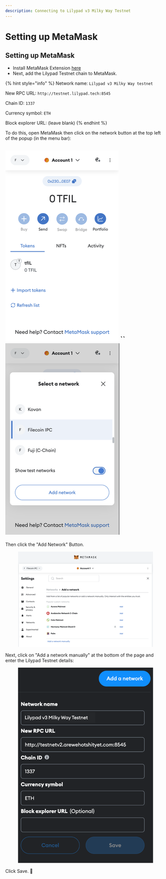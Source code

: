 ```yaml
---
description: Connecting to Lilypad v3 Milky Way Testnet
---
```


# Setting up MetaMask

## Setting up MetaMask

* Install MetaMask Extension [here](https://metamask.io/)
* Next, add the Lilypad Testnet chain to MetaMask.

{% hint style="info" %}
Network name: `Lilypad v3 Milky Way testnet`

New RPC URL: `http://testnet.lilypad.tech:8545`

Chain ID: `1337`

Currency symbol: `ETH`

Block explorer URL: (leave blank)
{% endhint %}

To do this, open MetaMask then click on the network button at the top left of the popup (in the menu bar):

## ![](<../../.gitbook/assets/image (3) (1) (1) (1) (1) (1).png>) \`\` ![](<../../.gitbook/assets/image (5) (1) (1) (1) (1) (1).png>)

Then click the "Add Network" Button.

<figure><img src="../../.gitbook/assets/image (15) (1) (1) (1).png" alt=""><figcaption></figcaption></figure>

Next, click on "Add a network manually" at the bottom of the page and enter the Lilypad Testnet details:

<figure><img src="../../.gitbook/assets/Group 2.png" alt=""><figcaption></figcaption></figure>

Click Save. :tada:
